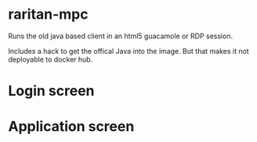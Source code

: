 # raritan-mpc
Runs the old java based client in an html5 guacamole or RDP session.

Includes a hack to get the offical Java into the image.  But that makes it not deployable to docker hub.

# Login screen
[](mpc-login.png)

# Application screen
[](mpc-app.png)


